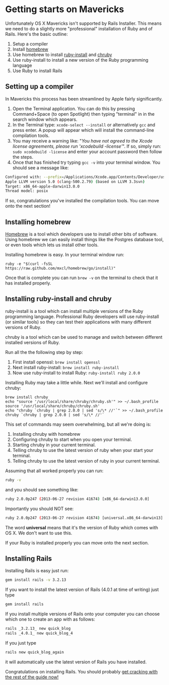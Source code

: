 # Getting starts on Mavericks

Unfortunately OS X Mavericks isn't supported by Rails Installer. This means we need to do a slightly more "professional"
installation of Ruby and of Rails. Here's the basic outline:

1. Setup a compiler
2. Install [homebrew](http://brew.sh)
3. Use homebrew to install [ruby-install](https://github.com/postmodern/ruby-install) and [chruby](https://github.com/postmodern/chruby)
4. Use ruby-install to install a new version of the Ruby programming language
5. Use Ruby to install Rails

## Setting up a compiler

In Mavericks this process has been streamlined by Apple fairly significantly.

1. Open the Terminal application. You can do this by pressing Command+Space (to open Spotlight) then typing "terminal" in
in the search window which appears.
2. In the Terminal type: `xcode-select --install` or alternatively `gcc` and press enter. A popup will appear which will install the command-line compilation tools.
3. You may receive a warning like: "_You have not agreed to the Xcode license agreements, please run 'xcodebuild -license'_". If so, simply run: `sudo xcodebuild -license` and enter your account password then follow the steps.
4. Once that has finished try typing `gcc -v` into your terminal window. You should see a message like:

```sh
Configured with: --prefix=/Applications/Xcode.app/Contents/Developer/usr
Apple LLVM version 5.0 (clang-500.2.79) (based on LLVM 3.3svn)
Target: x86_64-apple-darwin13.0.0
Thread model: posix
```

If so, congratulations you've installed the compilation tools. You can move onto the next section!

## Installing homebrew

[Homebrew](http://brew.sh) is a tool which developers use to install other bits of software. Using homebrew we can easily
install things like the Postgres database tool, or even tools which lets us install other tools.

Installing homebrew is easy. In your terminal window run:

```
ruby -e "$(curl -fsSL https://raw.github.com/mxcl/homebrew/go/install)"
```

Once that is complete you can run `brew -v` on the terminal to check that it has installed properly.

## Installing ruby-install and chruby

ruby-install is a tool which can install multiple versions of the Ruby programming language.
Professional Ruby developers will use ruby-install (or similar tools) so they can test their
applications with many different versions of Ruby.

chruby is a tool which can be used to manage and switch between different installed versions
of Ruby.

Run all the the following step by step:

1. First install openssl: `brew install openssl`
2. Next install ruby-install: `brew install ruby-install`
3. Now use ruby-install to install Ruby: `ruby-install ruby 2.0.0`

Installing Ruby may take a little while. Next we'll install and configure chruby:

```
brew install chruby
echo "source '/usr/local/share/chruby/chruby.sh'" >> ~/.bash_profile
source '/usr/local/share/chruby/chruby.sh'
echo "chruby `chruby | grep 2.0.0 | sed 's/\* //'`" >> ~/.bash_profile
chruby `chruby | grep 2.0.0 | sed 's/\* //'`
```

This set of commands may seem overwhelming, but all we're doing is:

1. Installing chruby with homebrew
2. Configuring chruby to start when you open your terminal.
3. Starting chruby in your current terminal.
4. Telling chruby to use the latest version of ruby when your start your terminal.
5. Telling chruby to use the latest version of ruby in your current terminal.

Assuming that all worked properly you can run:

```sh
ruby -v
```

and you should see something like:

```sh
ruby 2.0.0p247 (2013-06-27 revision 41674) [x86_64-darwin13.0.0]
```

Importantly you should NOT see:

```sh
ruby 2.0.0p247 (2013-06-27 revision 41674) [universal.x86_64-darwin13]
```

The word __universal__ means that it's the version of Ruby which comes with OS X.
We don't want to use this.

If your Ruby is installed properly you can move onto the next section.

## Installing Rails

Installing Rails is easy just run:

```sh
gem install rails -v 3.2.13
```

If you want to install the latest version of Rails (4.0.1 at time of writing) just type

```sh
gem install rails
```

If you install multiple versions of Rails onto your computer you can choose which one
to create an app with as follows:

```sh
rails _3.2.13_ new quick_blog
rails _4.0.1_ new quick_blog_4
```

If you just type

```sh
rails new quick_blog_again
```

it will automatically use the latest version of Rails you have installed.

Congratulations on installing Rails. You should probably [get cracking with the rest of the guide now!](/guides/installfest41getting_started)


